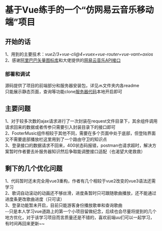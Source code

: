 # 基于Vue练手的一个“仿网易云音乐移动端”项目 #

## 开始的话 ##
1、用到的主要技术：*vue2/3+vue-cli@4+vuex+vue-router+vue-vant+axios*  
2、感谢[阿里巴巴矢量图标库](https://www.iconfont.cn/)和大佬提供的[网易云音乐API接口](https://github.com/Binaryify/NeteaseCloudMusicApi)  

### 部署和调试 ##
源码提供了项目的前端部分和服务器安装包，详见🔜文件夹内各readme   
只能展示静态页面，查询等功能clone[服务器代码](https://github.com/Binaryify/NeteaseCloudMusicApi)本地开启即可

## 主要问题 ##
1、对于较多次数的ajax请求进行了一次封装在request文件目录下，其余组件调用请求回来的数据或者传参只需要引入封装目录下的接口即可  
2、FooterMusic组件相较于其他不同，需要在多个页面中处于底部，但登陆界面又不需要底部播放栏这里用到了一个路由守卫的知识点  
3、登录接口的数据请求不回来，400状态码报错，postman也请求超时，解决方案暂时作者要去补服务器知识然后争取能调整接口适配（也渴望大佬救救）

## 剩下的几个优化问题 ##
1、代码暂时还未完全用vue3重构，作者有几个相较于vue2改变的vue3语法还需学习  
2、歌词自动滚动的动画还不够丝滑，进度条暂时只可跟随歌曲播放，还不能通过进度条更改歌曲进度（只可读）  
3、登录功能暂未开启，目前只能游客身份播放歌单和查询歌曲  
--只是本人学习vue道路上的第一个小项目留做纪念，后续也会尽量将提到的几个地方优化，对于该学习项目而言质量还是不错的，喜欢前端uu们可以一起学习，有时间再回来更新~~
